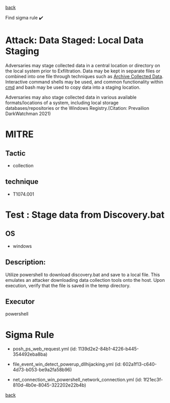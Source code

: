 
[back](../index.md)

Find sigma rule :heavy_check_mark: 

# Attack: Data Staged: Local Data Staging 

Adversaries may stage collected data in a central location or directory on the local system prior to Exfiltration. Data may be kept in separate files or combined into one file through techniques such as [Archive Collected Data](https://attack.mitre.org/techniques/T1560). Interactive command shells may be used, and common functionality within [cmd](https://attack.mitre.org/software/S0106) and bash may be used to copy data into a staging location.

Adversaries may also stage collected data in various available formats/locations of a system, including local storage databases/repositories or the Windows Registry.(Citation: Prevailion DarkWatchman 2021)

# MITRE
## Tactic
  - collection


## technique
  - T1074.001


# Test : Stage data from Discovery.bat
## OS
  - windows


## Description:
Utilize powershell to download discovery.bat and save to a local file. This emulates an attacker downloading data collection tools onto the host. Upon execution,
verify that the file is saved in the temp directory.


## Executor
powershell

# Sigma Rule
 - posh_ps_web_request.yml (id: 1139d2e2-84b1-4226-b445-354492eba8ba)

 - file_event_win_detect_powerup_dllhijacking.yml (id: 602a1f13-c640-4d73-b053-be9a2fa58b96)

 - net_connection_win_powershell_network_connection.yml (id: 1f21ec3f-810d-4b0e-8045-322202e22b4b)



[back](../index.md)
